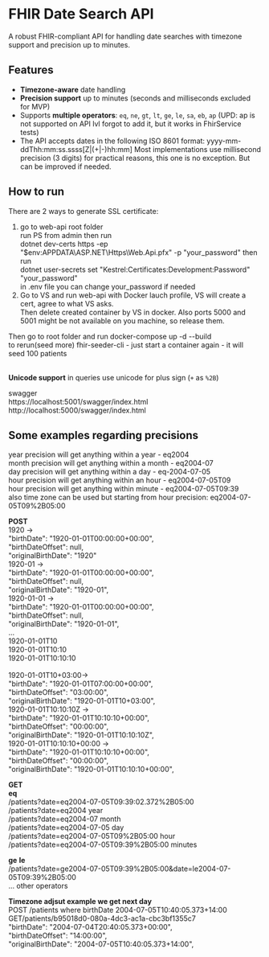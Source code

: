 # FHIR Date Search API

A robust FHIR-compliant API for handling date searches with timezone support and precision up to minutes.

## Features

- **Timezone-aware** date handling
- **Precision support** up to minutes (seconds and milliseconds excluded for MVP)
- Supports **multiple operators**: `eq`, `ne`, `gt`, `lt`, `ge`, `le`, `sa`, `eb`, `ap` (UPD: ap is not supported on API lvl forgot to add it, but it works in FhirService tests)
- The API accepts dates in the following ISO 8601 format: yyyy-mm-ddThh:mm:ss.ssss[Z|(+|-)hh:mm] Most implementations use millisecond precision (3 digits) for practical reasons, this one is no exception. But can be improved if needed.

## How to run
There are 2 ways to generate SSL certificate:<br>
1) go to web-api root folder<br>
run PS from admin then run<br>
dotnet dev-certs https -ep "$env:APPDATA\ASP.NET\Https\Web.Api.pfx" -p "your_password"
then run<br>
dotnet user-secrets set "Kestrel:Certificates:Development:Password" "your_password"<br>
in .env file you can change your_password if needed
2) Go to VS and run web-api with Docker lauch profile, VS will create a cert, agree to what VS asks.<br>
Then delete created container by VS in docker. Also ports 5000 and 5001 might be not available on you machine, so release them.<br>

Then go to root folder and run docker-compose up -d --build<br>
to rerun(seed more) fhir-seeder-cli - just start a container again - it will seed 100 patients<br><br>

**Unicode support** in queries use unicode for plus sign (`+` as `%2B`)
  
swagger<br>
https://localhost:5001/swagger/index.html<br>
http://localhost:5000/swagger/index.html<br>

## Some examples regarding precisions
year precision will get anything within a year - eq2004<br>
month precision will get anything within a month - eq2004-07<br>
day precision will get anything within a day - eq-2004-07-05<br>
hour precision will get anything within an hour - eq2004-07-05T09<br>
hour precision will get anything within minute - eq2004-07-05T09:39<br>
also time zone can be used but starting from hour precision: eq2004-07-05T09%2B05:00

**POST**<br>
1920  -><br>
"birthDate": "1920-01-01T00:00:00+00:00",<br>
"birthDateOffset": null,<br>
"originalBirthDate": "1920"<br>
1920-01 -><br>
"birthDate": "1920-01-01T00:00:00+00:00",<br>
"birthDateOffset": null,<br>
"originalBirthDate": "1920-01",<br>
1920-01-01 -><br>
"birthDate": "1920-01-01T00:00:00+00:00",<br>
"birthDateOffset": null,<br>
"originalBirthDate": "1920-01-01",<br>
...<br>
1920-01-01T10<br>
1920-01-01T10:10<br>
1920-01-01T10:10:10<br>
<br>
1920-01-01T10+03:00-><br>
"birthDate": "1920-01-01T07:00:00+00:00",<br>
"birthDateOffset": "03:00:00",<br>
"originalBirthDate": "1920-01-01T10+03:00",<br>
1920-01-01T10:10:10Z -><br>
"birthDate": "1920-01-01T10:10:10+00:00",<br>
"birthDateOffset": "00:00:00",<br>
"originalBirthDate": "1920-01-01T10:10:10Z",<br>
1920-01-01T10:10:10+00:00 -><br>
"birthDate": "1920-01-01T10:10:10+00:00",<br>
"birthDateOffset": "00:00:00",<br>
"originalBirthDate": "1920-01-01T10:10:10+00:00",<br>

**GET**<br>
**eq**<br>
/patients?date=eq2004-07-05T09:39:02.372%2B05:00<br>
/patients?date=eq2004 year<br>
/patients?date=eq2004-07 month<br>
/patients?date=eq2004-07-05 day<br>
/patients?date=eq2004-07-05T09%2B05:00 hour<br>
/patients?date=eq2004-07-05T09:39%2B05:00 minutes<br>

**ge** **le**<br>
/patients?date=ge2004-07-05T09:39%2B05:00&date=le2004-07-05T09:39%2B05:00<br>
...
other operators

**Timezone adjsut example we get next day**<br>
POST /patients where birthDate 2004-07-05T10:40:05.373+14:00<br>
GET/patients/b95018d0-080a-4dc3-ac1a-cbc3bf1355c7<br>
"birthDate": "2004-07-04T20:40:05.373+00:00",<br>
"birthDateOffset": "14:00:00",<br>
"originalBirthDate": "2004-07-05T10:40:05.373+14:00",<br>
